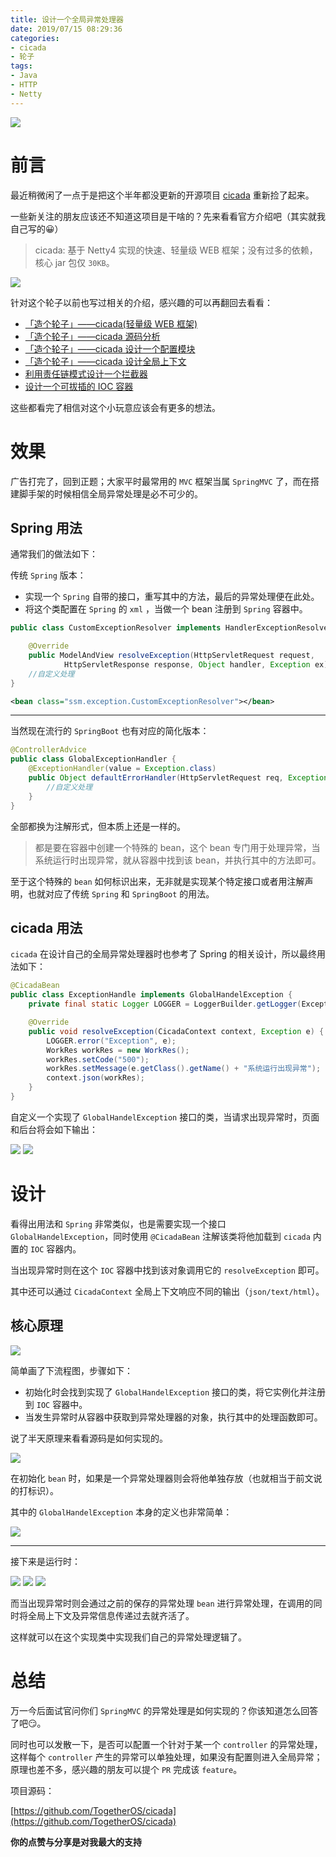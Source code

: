 ```yaml
---
title: 设计一个全局异常处理器
date: 2019/07/15 08:29:36 
categories: 
- cicada
- 轮子
tags: 
- Java
- HTTP
- Netty
---
```


![](https://i.loli.net/2019/07/14/5d2b4a7010e6815837.jpg)

# 前言

最近稍微闲了一点于是把这个半年都没更新的开源项目 [cicada](https://github.com/TogetherOS/cicada) 重新捡了起来。

一些新关注的朋友应该还不知道这项目是干啥的？先来看看官方介绍吧（其实就我自己写的😀）

> cicada: 基于 Netty4 实现的快速、轻量级 WEB 框架；没有过多的依赖，核心 jar 包仅 `30KB`。

![](https://i.loli.net/2019/07/14/5d2b4a70635d532624.jpg)

<!--more-->

针对这个轮子以前也写过相关的介绍，感兴趣的可以再翻回去看看：

- [「造个轮子」——cicada(轻量级 WEB 框架)](https://crossoverjie.top/2018/09/03/wheel/cicada1/)
- [「造个轮子」——cicada 源码分析](https://crossoverjie.top/2018/09/05/wheel/cicada2/)
- [「造个轮子」——cicada 设计一个配置模块](https://crossoverjie.top/2018/09/14/wheel/cicada3/)
- [「造个轮子」——cicada 设计全局上下文](https://crossoverjie.top/2018/10/09/wheel/cicada4/)
- [利用责任链模式设计一个拦截器](https://crossoverjie.top/2018/10/22/wheel/cicada5/)
- [设计一个可拔插的 IOC 容器](https://crossoverjie.top/2018/11/15/wheel/cicada6/)

这些都看完了相信对这个小玩意应该会有更多的想法。


# 效果

广告打完了，回到正题；大家平时最常用的 `MVC` 框架当属 `SpringMVC` 了，而在搭建脚手架的时候相信全局异常处理是必不可少的。

## Spring 用法

通常我们的做法如下：

传统 `Spring` 版本：

- 实现一个 `Spring` 自带的接口，重写其中的方法，最后的异常处理便在此处。
- 将这个类配置在 `Spring` 的 `xml` ，当做一个 bean 注册到 `Spring` 容器中。

```java
public class CustomExceptionResolver implements HandlerExceptionResolver {

    @Override
    public ModelAndView resolveException(HttpServletRequest request,
            HttpServletResponse response, Object handler, Exception ex) {
	//自定义处理
}
```

```xml
<bean class="ssm.exception.CustomExceptionResolver"></bean> 
```

---

当然现在流行的 `SpringBoot` 也有对应的简化版本：

```java
@ControllerAdvice
public class GlobalExceptionHandler {
    @ExceptionHandler(value = Exception.class)
    public Object defaultErrorHandler(HttpServletRequest req, Exception e) throws Exception {
        //自定义处理
    }
}
```

全部都换为注解形式，但本质上还是一样的。

> 都是要在容器中创建一个特殊的 bean，这个 bean 专门用于处理异常，当系统运行时出现异常，就从容器中找到该 bean，并执行其中的方法即可。

至于这个特殊的 `bean` 如何标识出来，无非就是实现某个特定接口或者用注解声明，也就对应了传统 `Spring` 和 `SpringBoot` 的用法。

## cicada 用法

`cicada` 在设计自己的全局异常处理器时也参考了 Spring 的相关设计，所以最终用法如下：

```java
@CicadaBean
public class ExceptionHandle implements GlobalHandelException {
    private final static Logger LOGGER = LoggerBuilder.getLogger(ExceptionHandle.class);

    @Override
    public void resolveException(CicadaContext context, Exception e) {
        LOGGER.error("Exception", e);
        WorkRes workRes = new WorkRes();
        workRes.setCode("500");
        workRes.setMessage(e.getClass().getName() + "系统运行出现异常");
        context.json(workRes);
    }
}
```

自定义一个实现了 `GlobalHandelException` 接口的类，当请求出现异常时，页面和后台将会如下输出：

![](https://i.loli.net/2019/07/14/5d2b4a708987b32808.jpg)
![](https://i.loli.net/2019/07/14/5d2b4a70e668052739.jpg)


# 设计


看得出用法和 `Spring` 非常类似，也是需要实现一个接口 `GlobalHandelException`，同时使用 `@CicadaBean` 注解该类将他加载到 `cicada` 内置的 `IOC` 容器内。

当出现异常时则在这个 `IOC` 容器中找到该对象调用它的 `resolveException` 即可。

其中还可以通过 `CicadaContext` 全局上下文响应不同的输出（`json/text/html`）。

## 核心原理

![](https://i.loli.net/2019/07/14/5d2b4a712df5717670.jpg)

简单画了下流程图，步骤如下：

- 初始化时会找到实现了 `GlobalHandelException` 接口的类，将它实例化并注册到 `IOC` 容器中。
- 当发生异常时从容器中获取到异常处理器的对象，执行其中的处理函数即可。


说了半天原理来看看源码是如何实现的。


![](https://i.loli.net/2019/07/14/5d2b4a716caeb94532.jpg)

在初始化 `bean` 时，如果是一个异常处理器则会将他单独存放（也就相当于前文说的打标识）。

其中的 `GlobalHandelException` 本身的定义也非常简单：

![](https://i.loli.net/2019/07/14/5d2b4a7198bb390309.jpg)

---

接下来是运行时：

![](https://i.loli.net/2019/07/14/5d2b4a71bc98986729.jpg)
![](https://i.loli.net/2019/07/14/5d2b4a71f27d495514.jpg)
![](https://i.loli.net/2019/07/14/5d2b4a7221b4f38396.jpg)

而当出现异常时则会通过之前的保存的异常处理 `bean` 进行异常处理，在调用的同时将全局上下文及异常信息传递过去就齐活了。

这样就可以在这个实现类中实现我们自己的异常处理逻辑了。

# 总结

万一今后面试官问你们 `SpringMVC` 的异常处理是如何实现的？你该知道怎么回答了吧😏。

同时也可以发散一下，是否可以配置一个针对于某一个 `controller` 的异常处理，这样每个 `controller` 产生的异常可以单独处理，如果没有配置则进入全局异常；原理也差不多，感兴趣的朋友可以提个 `PR` 完成该 `feature`。

项目源码：

[https://github.com/TogetherOS/cicada](https://github.com/TogetherOS/cicada)

**你的点赞与分享是对我最大的支持**
